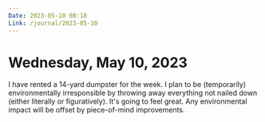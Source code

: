 ```yaml
---
Date: 2023-05-10 08:18
Link: /journal/2023-05-10
---
```


# Wednesday, May 10, 2023

I have rented a 14-yard dumpster for the week. I plan to be (temporarily) environmentally irresponsible by throwing away everything not nailed down (either literally or figuratively). It's going to feel great. Any environmental impact will be offset by piece-of-mind improvements.
